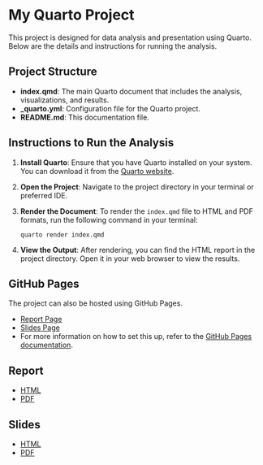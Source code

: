 # My Quarto Project

This project is designed for data analysis and presentation using Quarto. Below are the details and instructions for running the analysis.

## Project Structure

- **index.qmd**: The main Quarto document that includes the analysis, visualizations, and results.
- **_quarto.yml**: Configuration file for the Quarto project.
- **README.md**: This documentation file.

## Instructions to Run the Analysis

1. **Install Quarto**: Ensure that you have Quarto installed on your system. You can download it from the [Quarto website](https://quarto.org/docs/get-started/).

2. **Open the Project**: Navigate to the project directory in your terminal or preferred IDE.

3. **Render the Document**: To render the `index.qmd` file to HTML and PDF formats, run the following command in your terminal:
   ```
   quarto render index.qmd
   ```

4. **View the Output**: After rendering, you can find the HTML report in the project directory. Open it in your web browser to view the results.

## GitHub Pages

The project can also be hosted using GitHub Pages. 

- [Report Page](https://xialuoke4062.github.io/05-assignment/index.html)
- [Slides Page](https://xialuoke4062.github.io/05-assignment/presentation.html)
- For more information on how to set this up, refer to the [GitHub Pages documentation](https://pages.github.com/).

## Report

- [HTML](./index.html)
- [PDF](./index.pdf)

## Slides

- [HTML](./presentation.html)
- [PDF](./presentation.pdf)